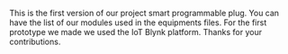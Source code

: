 This is the first version of our project smart programmable plug. You can have the list of our modules used in the equipments files. For the first prototype we made we used the IoT Blynk platform. Thanks for your contributions.
